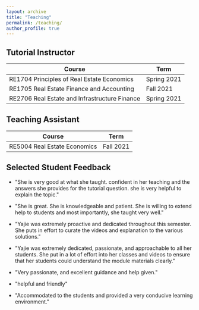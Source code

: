 ```yaml
---
layout: archive
title: "Teaching"
permalink: /teaching/
author_profile: true
---
```


## Tutorial Instructor

| Course                                          | Term          |
|-------------------------------------------------|---------------|
| RE1704 Principles of Real Estate Economics      | Spring 2021   |
| RE1705 Real Estate Finance and Accounting       | Fall 2021     |
| RE2706 Real Estate and Infrastructure Finance   | Spring 2021   |

## Teaching Assistant

| Course                                          | Term          |
|-------------------------------------------------|---------------|
| RE5004 Real Estate Economics                    | Fall 2021     |


## Selected Student Feedback

- "She is very good at what she taught. confident in her teaching and the answers she provides for the tutorial question. she is very helpful to explain the topic."

- "She is great. She is knowledgeable and patient. She is willing to extend help to students and most importantly, she taught very well."

- "Yajie was extremely proactive and dedicated throughout this semester. She puts in effort to curate the videos and explanation to the various solutions."

- "Yajie was extremely dedicated, passionate, and approachable to all her students. She put in a lot of effort into her classes and videos to ensure that her students could understand the module materials clearly."

- "Very passionate, and excellent guidance and help given."

- "helpful and friendly"

- "Accommodated to the students and provided a very conducive learning environment."
